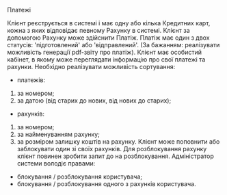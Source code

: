 Платежі

Клієнт реєструється в системі і має одну або кілька Кредитних карт, кожна з яких відповідає певному Рахунку в системі. Клієнт за допомогою Рахунку може здійснити Платіж.
Платіж має один з двох статусів: 'підготовлений' або 'відправлений'. (За бажанням: реалізувати можливість генерації pdf-звіту про платіж).
Клієнт має особистий кабінет, в якому може переглядати інформацію про свої платежі та рахунки. Необхідно реалізувати можливість сортування:
- платежів:
1) за номером;
2) за датою (від старих до нових, від нових до старих);
- рахунків:
1) за номером;
2) за найменуванням рахунку;
3) за розміром залишку коштів на рахунку.
Клієнт може поповнити або заблокувати один зі своїх рахунків. Для розблокування рахунку клієнт повинен зробити запит до на розблокування.
Адміністратор системи володіє правами:
- блокування / розблокування користувача;
- блокування / розблокування одного з рахунків користувача.
